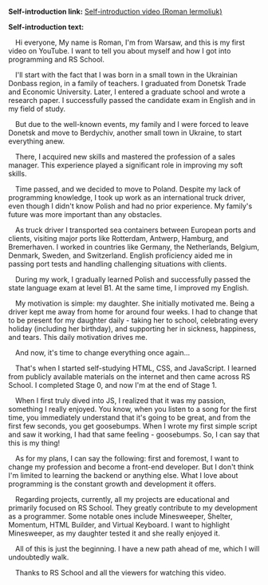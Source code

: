 **Self-introduction link:**
[Self-introduction video (Roman Iermoliuk)](https://youtu.be/KrqS9vJ2V9s)

**Self-introduction text:**

&emsp;Hi everyone, My name is Roman, I'm from Warsaw, and this is my first video on YouTube. I want to tell you about myself and how I got into programming and RS School. 

&emsp;I'll start with the fact that I was born in a small town in the Ukrainian Donbass region, in a family of teachers. I graduated from Donetsk Trade and Economic University. Later, I entered a graduate school and wrote a research paper. I successfully passed the candidate exam in English and in my field of study. 

&emsp;But due to the well-known events, my family and I were forced to leave Donetsk and move to Berdychiv, another small town in Ukraine, to start everything anew.  

&emsp;There, I acquired new skills and mastered the profession of a sales manager. This experience played a significant role in improving my soft skills.

&emsp;Time passed, and we decided to move to Poland. Despite my lack of programming knowledge, I took up work as an international truck driver, even though I didn't know Polish and had no prior experience. My family's future was more important than any obstacles.

&emsp;As truck driver I transported sea containers between European ports and clients, visiting major ports like Rotterdam, Antwerp, Hamburg, and Bremerhaven. I worked in countries like Germany, the Netherlands, Belgium, Denmark, Sweden, and Switzerland. English proficiency aided me in passing port tests and handling challenging situations with clients.

&emsp;During my work, I gradually learned Polish and successfully passed the state language exam at level B1. At the same time, I improved my English.

&emsp;My motivation is simple: my daughter. She initially motivated me. Being a driver kept me away from home for around four weeks. I had to change that to be present for my daughter daily - taking her to school, celebrating every holiday (including her birthday), and supporting her in sickness, happiness, and tears. This daily motivation drives me.

&emsp;And now, it's time to change everything once again...

&emsp;That's when I started self-studying HTML, CSS, and JavaScript. I learned from publicly available materials on the internet and then came across RS School. I completed Stage 0, and now I'm at the end of Stage 1.

&emsp;When I first truly dived into JS, I realized that it was my passion, something I really enjoyed. You know, when you listen to a song for the first time, you immediately understand that it's going to be great, and from the first few seconds, you get goosebumps. When I wrote my first simple script and saw it working, I had that same feeling - goosebumps. So, I can say that this is my thing!

&emsp;As for my plans, I can say the following: first and foremost, I want to change my profession and become a front-end developer. But I don't think I'm limited to learning the backend or anything else. What I love about programming is the constant growth and development it offers.

&emsp;Regarding projects, currently, all my projects are educational and primarily focused on RS School. They greatly contribute to my development as a programmer. Some notable ones include Minesweeper, Shelter, Momentum, HTML Builder, and Virtual Keyboard. I want to highlight Minesweeper, as my daughter tested it and she really enjoyed it.

&emsp;All of this is just the beginning. I have a new path ahead of me, which I will undoubtedly walk.

&emsp;Thanks to RS School and all the viewers for watching this video.








